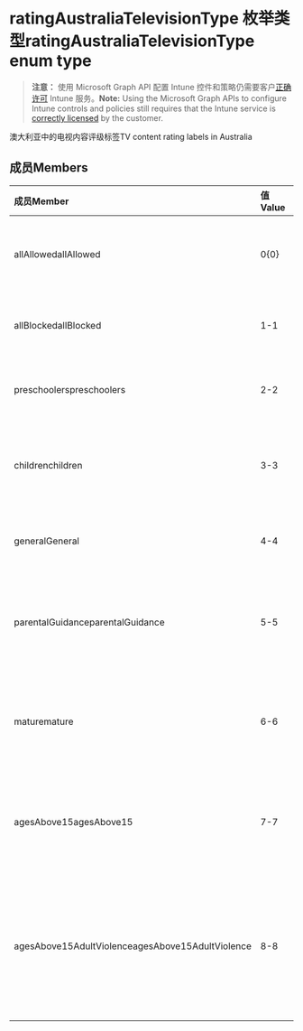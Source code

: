# <a name="ratingaustraliatelevisiontype-enum-type"></a><span data-ttu-id="449dd-101">ratingAustraliaTelevisionType 枚举类型</span><span class="sxs-lookup"><span data-stu-id="449dd-101">ratingAustraliaTelevisionType enum type</span></span>

> <span data-ttu-id="449dd-102">**注意：** 使用 Microsoft Graph API 配置 Intune 控件和策略仍需要客户[正确许可](https://go.microsoft.com/fwlink/?linkid=839381) Intune 服务。</span><span class="sxs-lookup"><span data-stu-id="449dd-102">**Note:** Using the Microsoft Graph APIs to configure Intune controls and policies still requires that the Intune service is [correctly licensed](https://go.microsoft.com/fwlink/?linkid=839381) by the customer.</span></span>

<span data-ttu-id="449dd-103">澳大利亚中的电视内容评级标签</span><span class="sxs-lookup"><span data-stu-id="449dd-103">TV content rating labels in Australia</span></span>
## <a name="members"></a><span data-ttu-id="449dd-104">成员</span><span class="sxs-lookup"><span data-stu-id="449dd-104">Members</span></span>
|<span data-ttu-id="449dd-105">成员</span><span class="sxs-lookup"><span data-stu-id="449dd-105">Member</span></span>|<span data-ttu-id="449dd-106">值</span><span class="sxs-lookup"><span data-stu-id="449dd-106">Value</span></span>|<span data-ttu-id="449dd-107">说明</span><span class="sxs-lookup"><span data-stu-id="449dd-107">Description</span></span>|
|:---|:---|:---|
|<span data-ttu-id="449dd-108">allAllowed</span><span class="sxs-lookup"><span data-stu-id="449dd-108">allAllowed</span></span>|<span data-ttu-id="449dd-109">0</span><span class="sxs-lookup"><span data-stu-id="449dd-109">{0}</span></span>|<span data-ttu-id="449dd-110">默认值，允许所有电视都显示内容</span><span class="sxs-lookup"><span data-stu-id="449dd-110">Default value, allow all TV shows content</span></span>|
|<span data-ttu-id="449dd-111">allBlocked</span><span class="sxs-lookup"><span data-stu-id="449dd-111">allBlocked</span></span>|<span data-ttu-id="449dd-112">1</span><span class="sxs-lookup"><span data-stu-id="449dd-112">-1</span></span>|<span data-ttu-id="449dd-113">不允许任何电视显示内容</span><span class="sxs-lookup"><span data-stu-id="449dd-113">Do not allow any TV shows content</span></span>|
|<span data-ttu-id="449dd-114">preschoolers</span><span class="sxs-lookup"><span data-stu-id="449dd-114">preschoolers</span></span>|<span data-ttu-id="449dd-115">2</span><span class="sxs-lookup"><span data-stu-id="449dd-115">-2</span></span>|<span data-ttu-id="449dd-116">P 分类适用学前儿童</span><span class="sxs-lookup"><span data-stu-id="449dd-116">The P classification is intended for preschoolers</span></span>|
|<span data-ttu-id="449dd-117">children</span><span class="sxs-lookup"><span data-stu-id="449dd-117">children</span></span>|<span data-ttu-id="449dd-118">3</span><span class="sxs-lookup"><span data-stu-id="449dd-118">-3</span></span>|<span data-ttu-id="449dd-119">C 分类供 14 岁以下的儿童</span><span class="sxs-lookup"><span data-stu-id="449dd-119">The C classification is intended for children under 14</span></span>|
|<span data-ttu-id="449dd-120">general</span><span class="sxs-lookup"><span data-stu-id="449dd-120">General</span></span>|<span data-ttu-id="449dd-121">4</span><span class="sxs-lookup"><span data-stu-id="449dd-121">-4</span></span>|<span data-ttu-id="449dd-122">G 分类适用于所有年龄</span><span class="sxs-lookup"><span data-stu-id="449dd-122">The G classification is suitable for all ages</span></span>|
|<span data-ttu-id="449dd-123">parentalGuidance</span><span class="sxs-lookup"><span data-stu-id="449dd-123">parentalGuidance</span></span>|<span data-ttu-id="449dd-124">5</span><span class="sxs-lookup"><span data-stu-id="449dd-124">-5</span></span>|<span data-ttu-id="449dd-125">PG 分类建议针对年轻观众</span><span class="sxs-lookup"><span data-stu-id="449dd-125">The PG classification is recommended for young viewers</span></span>|
|<span data-ttu-id="449dd-126">mature</span><span class="sxs-lookup"><span data-stu-id="449dd-126">mature</span></span>|<span data-ttu-id="449dd-127">6</span><span class="sxs-lookup"><span data-stu-id="449dd-127">-6</span></span>|<span data-ttu-id="449dd-128">M 分类建议针对超过 15 岁的观众</span><span class="sxs-lookup"><span data-stu-id="449dd-128">The M classification is recommended for viewers over 15</span></span>|
|<span data-ttu-id="449dd-129">agesAbove15</span><span class="sxs-lookup"><span data-stu-id="449dd-129">agesAbove15</span></span>|<span data-ttu-id="449dd-130">7</span><span class="sxs-lookup"><span data-stu-id="449dd-130">-7</span></span>|<span data-ttu-id="449dd-131">MA15+ 分类不适用于 15 岁以下的观众</span><span class="sxs-lookup"><span data-stu-id="449dd-131">The MA15+ classification is not suitable for viewers under 15</span></span>|
|<span data-ttu-id="449dd-132">agesAbove15AdultViolence</span><span class="sxs-lookup"><span data-stu-id="449dd-132">agesAbove15AdultViolence</span></span>|<span data-ttu-id="449dd-133">8</span><span class="sxs-lookup"><span data-stu-id="449dd-133">-8</span></span>|<span data-ttu-id="449dd-134">AV15+ 分类不适合 15 岁以下的观众，与成人暴力相关</span><span class="sxs-lookup"><span data-stu-id="449dd-134">The AV15+ classification is not suitable for viewers under 15, adult violence-specific</span></span>|









